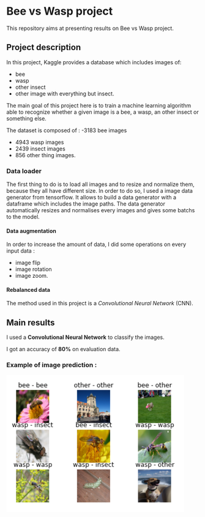 # Bee vs Wasp project

This repository aims at presenting results on Bee vs Wasp project.

## Project description

In this project, Kaggle provides a database which includes images of:

- bee
- wasp
- other insect
- other image with everything but insect.

The main goal of this project here is to train a machine learning algorithm able to recognize whether a given image is a bee, a wasp, an other insect or something else.

The dataset is composed of :
-3183 bee images

- 4943 wasp images
- 2439 insect images
- 856 other thing images.

### Data loader

The first thing to do is to load all images and to resize and normalize them, because they all have different size.
In order to do so, I used a image data generator from tensorflow. It allows to build a data generator with a dataframe which includes the image paths.
The data generator automatically resizes and normalises every images and gives some batchs to the model.

#### Data augmentation

In order to increase the amount of data, I did some operations on every input data :

- image flip
- image rotation
- image zoom.

#### Rebalanced data

The method used in this project is a _Convolutional Neural Network_ (CNN).

## Main results

I used a **Convolutional Neural Network** to classify the images.

I got an accuracy of **80%** on evaluation data.

### Example of image prediction :

![training results](./training_result.PNG)
